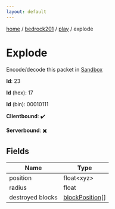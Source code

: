 ```yaml
---
layout: default
---
```


[home](/)  /  [bedrock201](/protocol/bedrock201)  /  [play](/protocol/bedrock201/play)  /  explode

# Explode

Encode/decode this packet in [Sandbox](../../../sandbox/bedrock201#play.explode)

**Id**: 23

**Id** (hex): 17

**Id** (bin): 00010111

**Clientbound**: ✔️

**Serverbound**: ✖️

## Fields

Name | Type
---|---
position | float&lt;xyz&gt;
radius | float
destroyed blocks | [blockPosition](/protocol/bedrock201/types/block-position)[]

